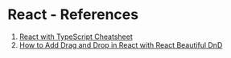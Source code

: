 # React - References

1. [React with TypeScript Cheatsheet](https://blog.bitsrc.io/react-with-typescript-cheatsheet-9dd891dc5bfe#7b87)
2. [How to Add Drag and Drop in React with React Beautiful DnD](https://www.freecodecamp.org/news/how-to-add-drag-and-drop-in-react-with-react-beautiful-dnd/)